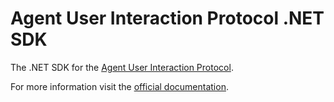 # Agent User Interaction Protocol .NET SDK

The .NET SDK for the [Agent User Interaction Protocol](https://ag-ui.com).

For more information visit the [official documentation](https://docs.ag-ui.com/).
